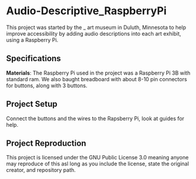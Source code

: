 # Audio-Descriptive_RaspberryPi
This project was started by the _ art museum in Duluth, Minnesota to help improve accessibility by adding audio descriptions into each art exhibit, using a Raspberry Pi.

## Specifications
**Materials**: The Raspberry Pi used in the project was a Raspberry Pi 3B with standard ram. We also baught breadboard with about 8-10 pin connectors for buttons, along with 3 buttons.

## Project Setup
Connect the buttons and the wires to the Rapsberry Pi, look at guides for help.

## Project Reproduction
This project is licensed under the GNU Public License 3.0 meaning anyone may reproduce of this asl long as you include the license, state the original creator, and repository path.
